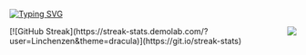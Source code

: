 <!--
**Linchenzen/Linchenzen** is a ✨ _special_ ✨ repository because its `README.md` (this file) appears on your GitHub profile.

Here are some ideas to get you started:

- 🔭 I’m currently working on ...
- 🌱 I’m currently learning ...
- 👯 I’m looking to collaborate on ...
- 🤔 I’m looking for help with ...
- 💬 Ask me about ...
- 📫 How to reach me: ...
- 😄 Pronouns: ...
- ⚡ Fun fact: ...
-->

[![Typing SVG](https://readme-typing-svg.herokuapp.com?font=Kanit&pause=1000&color=F79BDD&center=true&vCenter=true&width=435&lines=Welcome+to+Linchenzen's+Github;%E6%AD%A1%E8%BF%8E%E4%BE%86%E5%88%B0WilliamTuuu%E7%9A%84Github%F0%9F%90%98)](https://git.io/typing-svg)

<img align="right" src="https://github-readme-stats.vercel.app/api?username=Linchenzen&show_icons=true&icon_color=CE1D2D&text_color=718096&bg_color=ffffff&hide_title=true" />
[![GitHub Streak](https://streak-stats.demolab.com/?user=Linchenzen&theme=dracula)](https://git.io/streak-stats)
